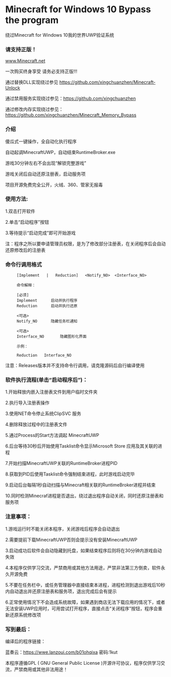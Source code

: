 # Minecraft for Windows 10 Bypass the program
绕过Minecraft for Windows 10我的世界UWP验证系统


### 请支持正版！

www.Minecraft.net

一次购买终身享受 请务必支持正版!!!

通过替换DLL实现绕过参见 https://github.com/xingchuanzhen/Minecraft-Unlock

通过禁用服务实现绕过参见：https://github.com/xingchuanzhen

通过修改内存实现绕过参见：https://github.com/xingchuanzhen/Minecraft_Memory_Bypass

### 介绍


傻瓜式一键操作，全自动化执行程序

自动起调MinecraftUWP，自动结束RuntimeBroker.exe

游戏30分钟左右不会出现“解锁完整游戏”

游戏关闭后自动还原注册表，启动服务项

项目开源免费完全公开，火绒、360、管家无报毒


### 使用方法:

 1.双击打开软件

 2.单击“启动程序”按钮
 
 3.等待提示“启动完成”即可开始游戏

 注：程序之所以要申请管理员权限，是为了修改部分注册表，在关闭程序后会自动还原修改后的注册表
 
 ### 命令行调用格式
 
         [Implement   |   Reduction]   <Notify_NO>  <Interface_NO>

         命令解释：

         [必须]
         Implement		启动并执行程序
         Reduction		启动并执行还原

         <可选>
         Notify_NO		隐藏任务栏通知

         <可选>
         Interface_NO       隐藏图形化界面
         
         示例：
         
         Reduction   Interface_NO 

注意：Releases版本并不支持命令行调用，请克隆源码后自行编译使用

### 软件执行流程(单击“启动程序后”)：

 1.开始释放内嵌入注册表文件到用户临时文件夹

 2.执行导入注册表操作

 3.使用NET命令停止系统ClipSVC 服务

 4.删除释放过程中的注册表文件

 5.通过Process的Start方法调起 MinecraftUWP

 6.后台等待30秒后开始使用Tasklist命令显示Microsoft Store 应用及其关联的进程

 7.开始扫描MinecraftUWP关联的RuntimeBroker进程PID

 8.获取到PID后使用Tasklist命令强制结束进程，此时游戏启动完毕

 9.启动后台每隔1秒自动扫描与Minecraft相关联的RuntimeBroker进程并结束

 10.同时检测Minecraf进程是否退出，绕过退出程序自动关闭，同时还原注册表和服务项


### 注意事项：

 1.游戏运行时不能关闭本程序，关闭游戏后程序会自动退出
  
 2.需要提前下载MinecraftUWP否则会提示没有安装MinecraftUWP
  
 3.启动成功后软件会自动隐藏到托盘，如果结束程序后则将在30分钟内游戏自动失效

 4.本程序仅供学习交流，严禁商用或其他方法用途，严禁非法第三方倒卖，软件永久开源免费

 5.不要在任务栏中，或任务管理器中直接结束本进程，进程检测到退出游戏后10秒内自动退出并还原注册表和服务项，退出完成后会有提示

 6.正常使用情况下不会造成系统故障，如果遇到商店无法下载应用的情况下，或者无法安装UWP应用时，可用尝试打开程序，直接点击“关闭程序”按钮，程序会重新还原系统修改项
  
### 写到最后：

 编译后的程序链接：

 蓝奏云：https://wwe.lanzoui.com/b01ohqixa 密码:1kut

 本程序遵循GPL ( GNU General Public License )开源许可协议，程序仅供学习交流，严禁商用或其他非法用途！
